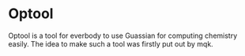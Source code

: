 # Optool
Optool is a tool for everbody to use Guassian for computing chemistry easily.
The idea to make such a tool was firstly put out by mqk.
